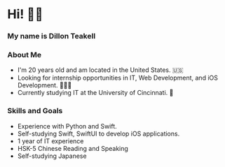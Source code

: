 # Hi! 👋🏻
### My name is Dillon Teakell
### About Me
- I'm 20 years old and am located in the United States. 🇺🇸
- Looking for internship opportunities in IT, Web Development, and iOS Development. 👨🏻‍💻
- Currently studying IT at the University of Cincinnati. 📘

### Skills and Goals
- Experience with Python and Swift. 
- Self-studying Swift, SwiftUI to develop iOS applications.
- 1 year of IT experience
- HSK-5 Chinese Reading and Speaking
- Self-studying Japanese 

